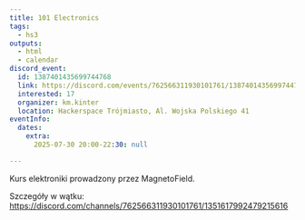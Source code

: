 ```yaml
---
title: 101 Electronics
tags:
  - hs3
outputs:
  - html
  - calendar
discord_event:
  id: 1387401435699744768
  link: https://discord.com/events/762566311930101761/1387401435699744768
  interested: 17
  organizer: km.kinter
  location: Hackerspace Trójmiasto, Al. Wojska Polskiego 41
eventInfo:
  dates:
    extra:
      2025-07-30 20:00-22:30: null

---
```


Kurs elektroniki prowadzony przez MagnetoField.

Szczegóły w wątku: https://discord.com/channels/762566311930101761/1351617992479215616
